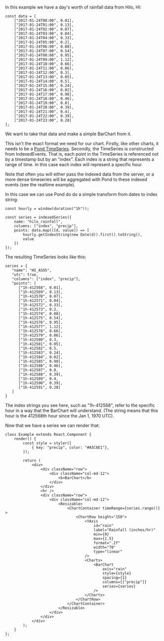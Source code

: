
In this example we have a day's worth of rainfall data from Hilo, HI:

```
const data = [
    ["2017-01-24T00:00", 0.01],
    ["2017-01-24T01:00", 0.13],
    ["2017-01-24T02:00", 0.07],
    ["2017-01-24T03:00", 0.04],
    ["2017-01-24T04:00", 0.33],
    ["2017-01-24T05:00", 0.2],
    ["2017-01-24T06:00", 0.08],
    ["2017-01-24T07:00", 0.54],
    ["2017-01-24T08:00", 0.95],
    ["2017-01-24T09:00", 1.12],
    ["2017-01-24T10:00", 0.66],
    ["2017-01-24T11:00", 0.06],
    ["2017-01-24T12:00", 0.3],
    ["2017-01-24T13:00", 0.05],
    ["2017-01-24T14:00", 0.5],
    ["2017-01-24T15:00", 0.24],
    ["2017-01-24T16:00", 0.02],
    ["2017-01-24T17:00", 0.98],
    ["2017-01-24T18:00", 0.46],
    ["2017-01-24T19:00", 0.8],
    ["2017-01-24T20:00", 0.39],
    ["2017-01-24T21:00", 0.4],
    ["2017-01-24T22:00", 0.39],
    ["2017-01-24T23:00", 0.28]
];
```

We want to take that data and make a simple BarChart from it.

This isn't the exact format we need for our chart. Firstly, like other charts, it needs to be a [Pond TimeSeries](http://software.es.net/pond/#/class/timeseries). Secondly, the TimeSeries is constructed from IndexedEvents. That is, each point in the TimeSeries is referenced not by a timestamp but by an "index". Each index is a string that represents a range of time. In this case each index will represent a specific hour.

Note that often you will either pass the indexed data from the server, or a more dense timeseries will be aggregated with Pond to these indexed events (see the realtime example).

In this case we can use Pond do do a simple transform from dates to index string:

```
const hourly = window(duration("1h"));

const series = indexedSeries({
    name: "hilo_rainfall",
    columns: ["index", "precip"],
    points: data.map(([d, value]) => [
        hourly.getIndexString(new Date(d)).first().toString(),
        value
    ])
});
```

The resulting TimeSeries looks like this:

```
series = {
   "name": "HI_ASOS",
   "utc": true,
   "columns": ["index", "precip"],
   "points": [
      ["1h-412568", 0.01],
      ["1h-412569", 0.13],
      ["1h-412570", 0.07],
      ["1h-412571", 0.04],
      ["1h-412572", 0.33],
      ["1h-412573", 0.2,
      ["1h-412574", 0.08],
      ["1h-412575", 0.54],
      ["1h-412576", 0.95],
      ["1h-412577", 1.12],
      ["1h-412578", 0.66],
      ["1h-412579", 0.06],
      ["1h-412580", 0.3,
      ["1h-412581", 0.05],
      ["1h-412582", 0.5,
      ["1h-412583", 0.24],
      ["1h-412584", 0.02],
      ["1h-412585", 0.98],
      ["1h-412586", 0.46],
      ["1h-412587", 0.8,
      ["1h-412588", 0.39],
      ["1h-412589", 0.4,
      ["1h-412590", 0.39],
      ["1h-412591", 0.28]
   ]
}
```

The index strings you see here, such as "1h-412568", refer to the specific hour in a way that the BarChart will understand. (The string means that this hour is the 412568th hour since the Jan 1, 1970 UTC).

Now that we have a series we can render that:

```
class Example extends React.Component {
    render() {
        const style = styler([
            { key: "precip", color: "#A5C8E1"},
        ]);

        return (
            <div>
                <div className="row">
                    <div className="col-md-12">
                        <b>BarChart</b>
                    </div>
                </div>
                <hr />
                <div className="row">
                    <div className="col-md-12">
                        <Resizable>
                            <ChartContainer timeRange={series.range()} >
                                <ChartRow height="150">
                                    <YAxis
                                        id="rain"
                                        label="Rainfall (inches/hr)"
                                        min={0}
                                        max={1.5}
                                        format=".2f"
                                        width="70"
                                        type="linear"
                                    />
                                    <Charts>
                                        <BarChart
                                            axis="rain"
                                            style={style}
                                            spacing={1}
                                            columns={["precip"]}
                                            series={series}
                                        />
                                    </Charts>
                                </ChartRow>
                            </ChartContainer>
                        </Resizable>
                    </div>
                </div>
            </div>
        );
    }
};
```
